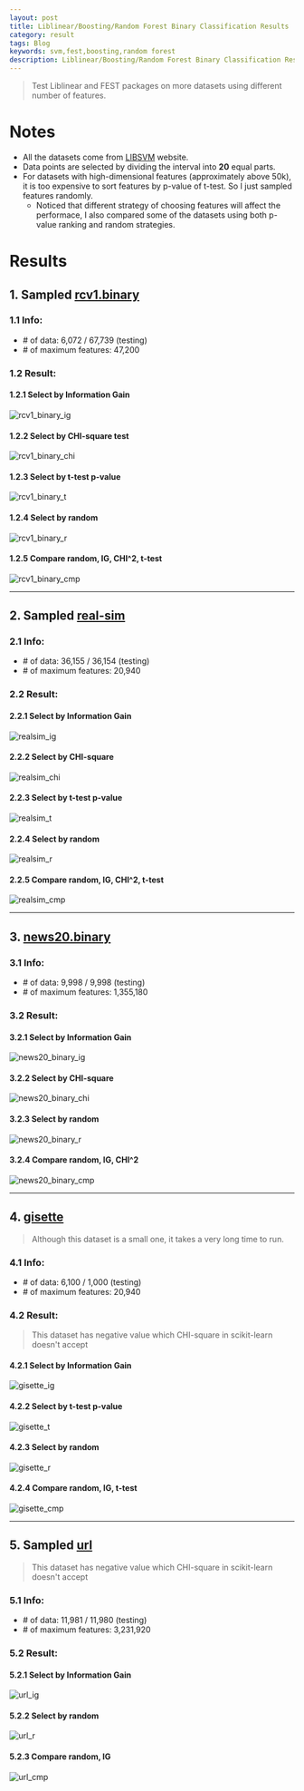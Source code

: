 ```yaml
---
layout: post
title: Liblinear/Boosting/Random Forest Binary Classification Results
category: result
tags: Blog
keywords: svm,fest,boosting,random forest
description: Liblinear/Boosting/Random Forest Binary Classification Results
---
```


> Test Liblinear and FEST packages on more datasets using different number of features.

# Notes

* All the datasets come from [LIBSVM](http://www.csie.ntu.edu.tw/~cjlin/libsvmtools/datasets/) website.
* Data points are selected by dividing the interval into **20** equal parts.
* For datasets with high-dimensional features (approximately above 50k), it is too expensive to sort features by p-value of t-test. So I just sampled features randomly. 
    - Noticed that different strategy of choosing features will affect the performace, I also compared some of the datasets using both p-value ranking and random strategies.

# Results

## 1. Sampled [rcv1.binary](http://www.csie.ntu.edu.tw/~cjlin/libsvmtools/datasets/binary.html#rcv1.binary)

### 1.1 Info:
* \# of data: 6,072 / 67,739 (testing)
* \# of maximum features: 47,200

### 1.2 Result:

#### 1.2.1 Select by Information Gain

![rcv1_binary_ig](http://7xk717.com1.z0.glb.clouddn.com/rcv1_binary_ig.png)

#### 1.2.2 Select by CHI-square test

![rcv1_binary_chi](http://7xk717.com1.z0.glb.clouddn.com/rcv1_binary_chi.png)

#### 1.2.3 Select by t-test p-value 

![rcv1_binary_t](http://7xk717.com1.z0.glb.clouddn.com/rcv1_binary_t.png)

#### 1.2.4 Select by random

![rcv1_binary_r](http://7xk717.com1.z0.glb.clouddn.com/rcv1_binary_r.png)

#### 1.2.5 Compare random, IG, CHI^2, t-test
![rcv1_binary_cmp](http://7xk717.com1.z0.glb.clouddn.com/rcv1_binary_cmp.png)

-------

## 2. Sampled [real-sim](http://www.csie.ntu.edu.tw/~cjlin/libsvmtools/datasets/binary.html#real-sim)

### 2.1 Info:
* \# of data: 36,155 / 36,154 (testing)
* \# of maximum features: 20,940

### 2.2 Result:

#### 2.2.1 Select by Information Gain

![realsim_ig](http://7xk717.com1.z0.glb.clouddn.com/realsim_ig.png)

#### 2.2.2 Select by CHI-square

![realsim_chi](http://7xk717.com1.z0.glb.clouddn.com/realsim_chi.png)

#### 2.2.3 Select by t-test p-value

![realsim_t](http://7xk717.com1.z0.glb.clouddn.com/realsim_all.png)

#### 2.2.4 Select by random

![realsim_r](http://7xk717.com1.z0.glb.clouddn.com/realsim_rall.png)

#### 2.2.5 Compare random, IG, CHI^2, t-test
![realsim_cmp](http://7xk717.com1.z0.glb.clouddn.com/realsim_cmp.png)

-------

## 3. [news20.binary](http://www.csie.ntu.edu.tw/~cjlin/libsvmtools/datasets/binary.html#news20.binary)

### 3.1 Info:
* \# of data: 9,998 / 9,998 (testing)
* \# of maximum features: 1,355,180

### 3.2 Result:

#### 3.2.1 Select by Information Gain

![news20_binary_ig](http://7xk717.com1.z0.glb.clouddn.com/news20_binary_ig.png)

#### 3.2.2 Select by CHI-square

![news20_binary_chi](http://7xk717.com1.z0.glb.clouddn.com/news20_binary_chi.png)

#### 3.2.3 Select by random

![news20_binary_r](http://7xk717.com1.z0.glb.clouddn.com/news20_binary_r.png)

#### 3.2.4 Compare random, IG, CHI^2
![news20_binary_cmp](http://7xk717.com1.z0.glb.clouddn.com/news20_binary_cmp.png)

-------

## 4. [gisette](http://www.csie.ntu.edu.tw/~cjlin/libsvmtools/datasets/binary.html#gisette)

> Although this dataset is a small one, it takes a very long time to run. 

### 4.1 Info:
* \# of data: 6,100 / 1,000 (testing)
* \# of maximum features: 20,940

### 4.2 Result:

> This dataset has negative value which CHI-square in scikit-learn doesn't accept

#### 4.2.1 Select by Information Gain

![gisette_ig](http://7xk717.com1.z0.glb.clouddn.com/gisette_ig.png)

#### 4.2.2 Select by t-test p-value

![gisette_t](http://7xk717.com1.z0.glb.clouddn.com/gisette_t.png)

#### 4.2.3 Select by random

![gisette_r](http://7xk717.com1.z0.glb.clouddn.com/gisette_r.png)

#### 4.2.4 Compare random, IG, t-test
![gisette_cmp](http://7xk717.com1.z0.glb.clouddn.com/gisette_cmp.png)


-------


## 5. Sampled [url](http://www.csie.ntu.edu.tw/~cjlin/libsvmtools/datasets/binary.html#url)

> This dataset has negative value which CHI-square in scikit-learn doesn't accept

### 5.1 Info:
* \# of data: 11,981 / 11,980 (testing)
* \# of maximum features: 3,231,920

### 5.2 Result:

#### 5.2.1 Select by Information Gain

![url_ig](http://7xk717.com1.z0.glb.clouddn.com/url_ig.png)

#### 5.2.2 Select by random

![url_r](http://7xk717.com1.z0.glb.clouddn.com/url_r.png)

#### 5.2.3 Compare random, IG
![url_cmp](http://7xk717.com1.z0.glb.clouddn.com/url_cmp.png)
